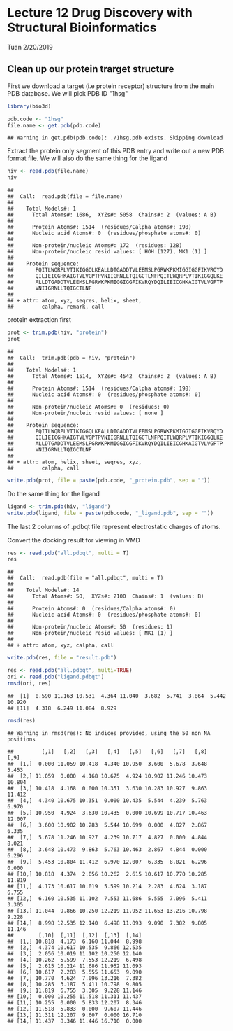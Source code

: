 Lecture 12 Drug Discovery with Structural Bioinformatics
================
Tuan
2/20/2019

Clean up our protein trarget structure
--------------------------------------

First we download a target (i.e protein receptor) structure from the main PDB database. We will pick PDB ID "1hsg"

``` r
library(bio3d)

pdb.code <- "1hsg"
file.name <- get.pdb(pdb.code)
```

    ## Warning in get.pdb(pdb.code): ./1hsg.pdb exists. Skipping download

Extract the protein only segment of this PDB entry and write out a new PDB format file. We will also do the same thing for the ligand

``` r
hiv <- read.pdb(file.name)
hiv
```

    ## 
    ##  Call:  read.pdb(file = file.name)
    ## 
    ##    Total Models#: 1
    ##      Total Atoms#: 1686,  XYZs#: 5058  Chains#: 2  (values: A B)
    ## 
    ##      Protein Atoms#: 1514  (residues/Calpha atoms#: 198)
    ##      Nucleic acid Atoms#: 0  (residues/phosphate atoms#: 0)
    ## 
    ##      Non-protein/nucleic Atoms#: 172  (residues: 128)
    ##      Non-protein/nucleic resid values: [ HOH (127), MK1 (1) ]
    ## 
    ##    Protein sequence:
    ##       PQITLWQRPLVTIKIGGQLKEALLDTGADDTVLEEMSLPGRWKPKMIGGIGGFIKVRQYD
    ##       QILIEICGHKAIGTVLVGPTPVNIIGRNLLTQIGCTLNFPQITLWQRPLVTIKIGGQLKE
    ##       ALLDTGADDTVLEEMSLPGRWKPKMIGGIGGFIKVRQYDQILIEICGHKAIGTVLVGPTP
    ##       VNIIGRNLLTQIGCTLNF
    ## 
    ## + attr: atom, xyz, seqres, helix, sheet,
    ##         calpha, remark, call

protein extraction first

``` r
prot <- trim.pdb(hiv, "protein")
prot
```

    ## 
    ##  Call:  trim.pdb(pdb = hiv, "protein")
    ## 
    ##    Total Models#: 1
    ##      Total Atoms#: 1514,  XYZs#: 4542  Chains#: 2  (values: A B)
    ## 
    ##      Protein Atoms#: 1514  (residues/Calpha atoms#: 198)
    ##      Nucleic acid Atoms#: 0  (residues/phosphate atoms#: 0)
    ## 
    ##      Non-protein/nucleic Atoms#: 0  (residues: 0)
    ##      Non-protein/nucleic resid values: [ none ]
    ## 
    ##    Protein sequence:
    ##       PQITLWQRPLVTIKIGGQLKEALLDTGADDTVLEEMSLPGRWKPKMIGGIGGFIKVRQYD
    ##       QILIEICGHKAIGTVLVGPTPVNIIGRNLLTQIGCTLNFPQITLWQRPLVTIKIGGQLKE
    ##       ALLDTGADDTVLEEMSLPGRWKPKMIGGIGGFIKVRQYDQILIEICGHKAIGTVLVGPTP
    ##       VNIIGRNLLTQIGCTLNF
    ## 
    ## + attr: atom, helix, sheet, seqres, xyz,
    ##         calpha, call

``` r
write.pdb(prot, file = paste(pdb.code, "_protein.pdb", sep = ""))
```

Do the same thing for the ligand

``` r
ligand <- trim.pdb(hiv, "ligand")
write.pdb(ligand, file = paste(pdb.code, "_ligand.pdb", sep = ""))
```

The last 2 columns of .pdbqt file represent electrostatic charges of atoms.

Convert the docking result for viewing in VMD

``` r
res <- read.pdb("all.pdbqt", multi = T)
res
```

    ## 
    ##  Call:  read.pdb(file = "all.pdbqt", multi = T)
    ## 
    ##    Total Models#: 14
    ##      Total Atoms#: 50,  XYZs#: 2100  Chains#: 1  (values: B)
    ## 
    ##      Protein Atoms#: 0  (residues/Calpha atoms#: 0)
    ##      Nucleic acid Atoms#: 0  (residues/phosphate atoms#: 0)
    ## 
    ##      Non-protein/nucleic Atoms#: 50  (residues: 1)
    ##      Non-protein/nucleic resid values: [ MK1 (1) ]
    ## 
    ## + attr: atom, xyz, calpha, call

``` r
write.pdb(res, file = "result.pdb")
```

``` r
res <- read.pdb("all.pdbqt", multi=TRUE) 
ori <- read.pdb("ligand.pdbqt")
rmsd(ori, res)
```

    ##  [1]  0.590 11.163 10.531  4.364 11.040  3.682  5.741  3.864  5.442 10.920
    ## [11]  4.318  6.249 11.084  8.929

``` r
rmsd(res)
```

    ## Warning in rmsd(res): No indices provided, using the 50 non NA positions

    ##         [,1]   [,2]   [,3]   [,4]   [,5]   [,6]   [,7]   [,8]   [,9]
    ##  [1,]  0.000 11.059 10.418  4.340 10.950  3.600  5.678  3.648  5.453
    ##  [2,] 11.059  0.000  4.168 10.675  4.924 10.902 11.246 10.473 10.804
    ##  [3,] 10.418  4.168  0.000 10.351  3.630 10.283 10.927  9.863 11.412
    ##  [4,]  4.340 10.675 10.351  0.000 10.435  5.544  4.239  5.763  6.970
    ##  [5,] 10.950  4.924  3.630 10.435  0.000 10.699 10.717 10.463 12.007
    ##  [6,]  3.600 10.902 10.283  5.544 10.699  0.000  4.827  2.867  6.335
    ##  [7,]  5.678 11.246 10.927  4.239 10.717  4.827  0.000  4.844  8.021
    ##  [8,]  3.648 10.473  9.863  5.763 10.463  2.867  4.844  0.000  6.296
    ##  [9,]  5.453 10.804 11.412  6.970 12.007  6.335  8.021  6.296  0.000
    ## [10,] 10.818  4.374  2.056 10.262  2.615 10.617 10.770 10.285 11.819
    ## [11,]  4.173 10.617 10.019  5.599 10.214  2.283  4.624  3.187  6.755
    ## [12,]  6.160 10.535 11.102  7.553 11.686  5.555  7.096  5.411  3.305
    ## [13,] 11.044  9.866 10.250 12.219 11.952 11.653 13.216 10.798  9.228
    ## [14,]  8.998 12.535 12.140  6.498 11.093  9.090  7.382  9.805 11.146
    ##        [,10]  [,11]  [,12]  [,13]  [,14]
    ##  [1,] 10.818  4.173  6.160 11.044  8.998
    ##  [2,]  4.374 10.617 10.535  9.866 12.535
    ##  [3,]  2.056 10.019 11.102 10.250 12.140
    ##  [4,] 10.262  5.599  7.553 12.219  6.498
    ##  [5,]  2.615 10.214 11.686 11.952 11.093
    ##  [6,] 10.617  2.283  5.555 11.653  9.090
    ##  [7,] 10.770  4.624  7.096 13.216  7.382
    ##  [8,] 10.285  3.187  5.411 10.798  9.805
    ##  [9,] 11.819  6.755  3.305  9.228 11.146
    ## [10,]  0.000 10.255 11.518 11.311 11.437
    ## [11,] 10.255  0.000  5.833 12.207  8.346
    ## [12,] 11.518  5.833  0.000  9.607 11.446
    ## [13,] 11.311 12.207  9.607  0.000 16.710
    ## [14,] 11.437  8.346 11.446 16.710  0.000
